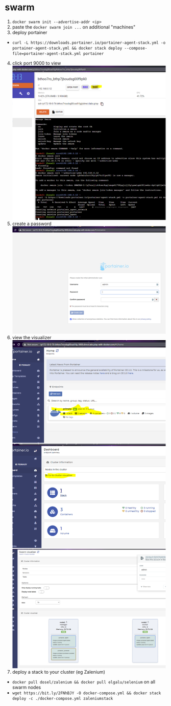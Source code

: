 # swarm

1. `docker swarm init --advertise-addr <ip>`
2. paste the `docker swarm join ...` on additional "machines"
3. deploy portainer
  - `curl -L https://downloads.portainer.io/portainer-agent-stack.yml -o portainer-agent-stack.yml && docker stack deploy --compose-file=portainer-agent-stack.yml portainer`
4. click port 9000 to view
![port9k](./Capture.PNG)
5. create a password
![pass](./Capture2.PNG)
6. view the visualizer
![viz1](./Capture4.PNG)
![viz2](./Capture5.PNG)
![viz3](./Capture6.PNG)
7. deploy a stack to your cluster (eg Zalenium)
  - `docker pull dosel/zalenium && docker pull elgalu/selenium` on all swarm nodes
  - `wget https://bit.ly/2FNhBJY -O docker-compose.yml && docker stack deploy -c ./docker-compose.yml zaleniumstack`
